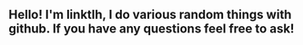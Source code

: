 ## Hello! I'm linktlh, I do various random things with github. If you have any questions feel free to ask!
